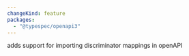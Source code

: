 ```yaml
---
changeKind: feature
packages:
  - "@typespec/openapi3"
---
```


adds support for importing discriminator mappings in openAPI